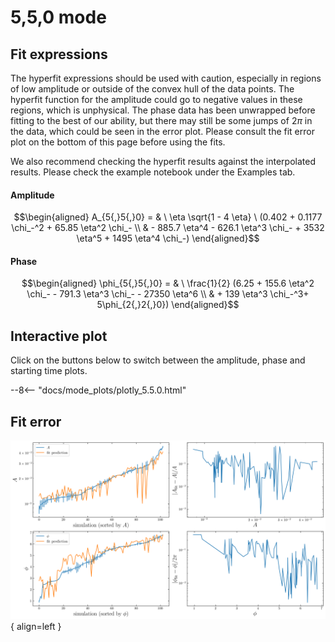 
# 5,5,0 mode

## Fit expressions

The hyperfit expressions should be used with caution, especially in regions of low amplitude or outside of the convex hull of the data points.
The hyperfit function for the amplitude could go to negative values in these regions, which is unphysical.
The phase data has been unwrapped before fitting to the best of our ability, but there may still be some jumps of $2\pi$ in the data, which could be seen in the error plot.
Please consult the fit error plot on the bottom of this page before using the fits.

We also recommend checking the hyperfit results against the interpolated results. 
Please check the example notebook under the Examples tab.

#### Amplitude
$$\begin{aligned}
A_{5{,}5{,}0} = & \ \eta \sqrt{1 - 4 \eta} \ (0.402 + 0.1177 \chi_-^2 + 65.85 \eta^2 \chi_- \\ 
 & - 885.7 \eta^4 - 626.1 \eta^3 \chi_- + 3532 \eta^5 + 1495 \eta^4 \chi_-)
\end{aligned}$$

#### Phase
$$\begin{aligned}
\phi_{5{,}5{,}0} = & \ \frac{1}{2} (6.25 + 155.6 \eta^2 \chi_- - 791.3 \eta^3 \chi_- - 27350 \eta^6 \\ 
 & + 139 \eta^3 \chi_-^3+ 5\phi_{2{,}2{,}0})
\end{aligned}$$


## Interactive plot

Click on the buttons below to switch between the amplitude, phase and starting time plots.

--8<-- "docs/mode_plots/plotly_5.5.0.html"


## Fit error

![Image title](../mode_plots/fit_err_5.5.0.png){ align=left }
    